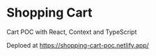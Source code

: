 # Shopping Cart

Cart POC with React, Context and TypeScript

Deploed at https://shopping-cart-poc.netlify.app/
